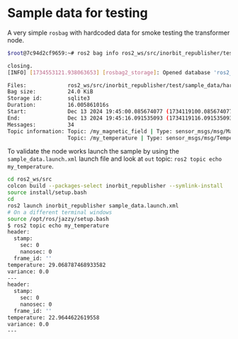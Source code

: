 # Sample data for testing

A very simple ``rosbag`` with hardcoded data for smoke testing the transformer node.

```bash
$root@7c94d2cf9659:~# ros2 bag info ros2_ws/src/inorbit_republisher/test/sample_data/hardcodedRosbag/rosbag2_2024_12_13-19_33_34_0.db3

closing.
[INFO] [1734553121.938063653] [rosbag2_storage]: Opened database 'ros2_ws/src/inorbit_republisher/test/sample_data/hardcodedRosbag/rosbag2_2024_12_13-19_33_34_0.db3' for READ_ONLY.

Files:             ros2_ws/src/inorbit_republisher/test/sample_data/hardcodedRosbag/rosbag2_2024_12_13-19_33_34_0.db3
Bag size:          24.0 KiB
Storage id:        sqlite3
Duration:          16.005861016s
Start:             Dec 13 2024 19:45:00.085674077 (1734119100.085674077)
End:               Dec 13 2024 19:45:16.091535093 (1734119116.091535093)
Messages:          34
Topic information: Topic: /my_magnetic_field | Type: sensor_msgs/msg/MagneticField | Count: 17 | Serialization Format: cdr
                   Topic: /my_temperature | Type: sensor_msgs/msg/Temperature | Count: 17 | Serialization Format: cdr

```

To validate the node works launch the sample by using the ``sample_data.launch.xml`` launch file and look at ``out`` topic: ``ros2 topic echo my_temperature``.

```bash
cd ros2_ws/src
colcon build --packages-select inorbit_republisher --symlink-install
source install/setup.bash
cd
ros2 launch inorbit_republisher sample_data.launch.xml
# On a different terminal windows
source /opt/ros/jazzy/setup.bash
$ ros2 topic echo my_temperature
header:
  stamp:
    sec: 0
    nanosec: 0
  frame_id: ''
temperature: 29.068787468933582
variance: 0.0
---
header:
  stamp:
    sec: 0
    nanosec: 0
  frame_id: ''
temperature: 22.9644622619558
variance: 0.0
---
```
